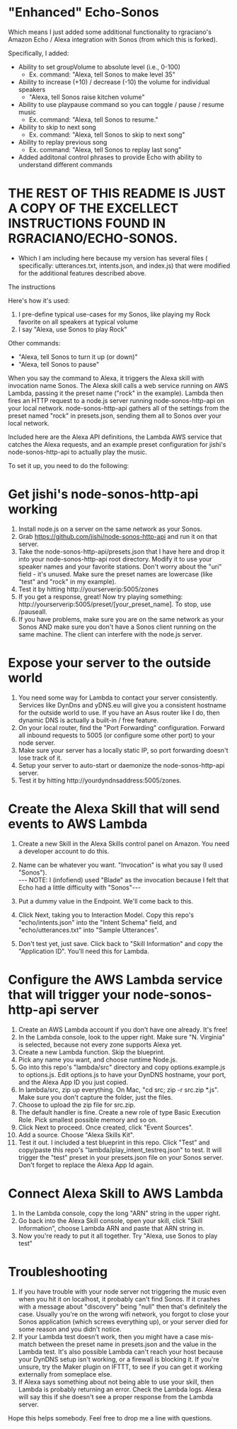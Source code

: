 # "Enhanced" Echo-Sonos

Which means I just added some additional functionality to rgraciano's Amazon Echo / Alexa integration with Sonos (from which this is forked).  

Specifically, I added:
- Ability to set groupVolume to absolute level (i.e., 0-100)
  - Ex. command: "Alexa, tell Sonos to make level 35"
- Ability to increase (+10) / decrease (-10) the volume for individual speakers 
  - "Alexa, tell Sonos raise kitchen volume"
- Ability to use playpause command so you can toggle / pause / resume music
  - Ex. command: "Alexa, tell Sonos to resume."  
- Ability to skip to next song 
  - Ex. command: "Alexa, tell Sonos to skip to next song"
- Ability to replay previous song
  - Ex. command: "Alexa, tell Sonos to replay last song"
- Added additonal control phrases to provide Echo with ability to understand different commands



# THE REST OF THIS README IS JUST A COPY OF THE EXCELLECT INSTRUCTIONS FOUND IN RGRACIANO/ECHO-SONOS.  
- Which I am including here because my version has several files ( specifically: utterances.txt, intents.json, and index.js) that were modified for the additional features described above.

The instructions 

Here's how it's used:

1. I pre-define typical use-cases for my Sonos, like playing my Rock favorite on all speakers at typical volume
2. I say "Alexa, use Sonos to play Rock"
 
Other commands:

* "Alexa, tell Sonos to turn it up (or down)"
* "Alexa, tell Sonos to pause"

When you say the command to Alexa, it triggers the Alexa skill with invocation name Sonos. The Alexa skill calls a web service running on AWS Lambda, passing it the preset name ("rock" in the example). Lambda then fires an HTTP request to a node.js server running node-sonos-http-api on your local network. node-sonos-http-api gathers all of the settings from the preset named "rock" in presets.json, sending them all to Sonos over your local network.

Included here are the Alexa API definitions, the Lambda AWS service that catches the Alexa requests, and an example preset configuration for jishi's node-sonos-http-api to actually play the music.

To set it up, you need to do the following:

# Get jishi's node-sonos-http-api working
1. Install node.js on a server on the same network as your Sonos.
2. Grab https://github.com/jishi/node-sonos-http-api and run it on that server.
3. Take the node-sonos-http-api/presets.json that I have here and drop it into your node-sonos-http-api root directory. Modify it to use your speaker names and your favorite stations. Don't worry about the "uri" field - it's unused. Make sure the preset names are lowercase (like "test" and "rock" in my example).
4. Test it by hitting http://yourserverip:5005/zones
5. If you get a response, great! Now try playing something: http://yourserverip:5005/preset/[your_preset_name]. To stop, use /pauseall.
6. If you have problems, make sure you are on the same network as your Sonos AND make sure you don't have a Sonos client running on the same machine. The client can interfere with the node.js server.

# Expose your server to the outside world
1. You need some way for Lambda to contact your server consistently. Services like DynDns and yDNS.eu will give you a consistent hostname for the outside world to use.  If you have an Asus router like I do, then dynamic DNS is actually a built-in / free feature.
2. On your local router, find the "Port Forwarding" configuration. Forward all inbound requests to 5005 (or configure some other port) to your node server.
3. Make sure your server has a locally static IP, so port forwarding doesn't lose track of it.
4. Setup your server to auto-start or daemonize the node-sonos-http-api server.
5. Test it by hitting http://yourdyndnsaddress:5005/zones.

# Create the Alexa Skill that will send events to AWS Lambda
1. Create a new Skill in the Alexa Skills control panel on Amazon. You need a developer account to do this.
2. Name can be whatever you want. "Invocation" is what you say (I used "Sonos").  
         --- NOTE: I (infofiend) used "Blade" as the invocation because I felt that Echo had a little difficulty with "Sonos"---


3. Put a dummy value in the Endpoint. We'll come back to this.
4. Click Next, taking you to Interaction Model. Copy this repo's "echo/intents.json" into the "Intent Schema" field, and "echo/utterances.txt" into "Sample Utterances".
5. Don't test yet, just save. Click back to "Skill Information" and copy the "Application ID". You'll need this for Lambda.

# Configure the AWS Lambda service that will trigger your node-sonos-http-api server
1. Create an AWS Lambda account if you don't have one already. It's free!
2. In the Lambda console, look to the upper right. Make sure "N. Virginia" is selected, because not every zone supports Alexa yet.
3. Create a new Lambda function. Skip the blueprint. 
4. Pick any name you want, and choose runtime Node.js.
5. Go into this repo's "lambda/src" directory and copy options.example.js to options.js. Edit options.js to have your DynDNS hostname, your port, and the Alexa App ID you just copied.
6. In lambda/src, zip up everything. On Mac, "cd src; zip -r src.zip *.js".  Make sure you don't capture the folder, just the files.
7. Choose to upload the zip file for src.zip.
8. The default handler is fine. Create a new role of type Basic Execution Role. Pick smallest possible memory and so on.
9. Click Next to proceed. Once created, click "Event Sources".
10. Add a source.  Choose "Alexa Skills Kit".
11. Test it out. I included a test blueprint in this repo. Click "Test" and copy/paste this repo's "lambda/play_intent_testreq.json" to test. It will trigger the "test" preset in your presets.json file on your Sonos server. Don't forget to replace the Alexa App Id again.

# Connect Alexa Skill to AWS Lambda
1. In the Lambda console, copy the long "ARN" string in the upper right.  
2. Go back into the Alexa Skill console, open your skill, click "Skill Information", choose Lambda ARN and paste that ARN string in.
3. Now you're ready to put it all together. Try "Alexa, use Sonos to play test"

# Troubleshooting
1. If you have trouble with your node server not triggering the music even when you hit it on localhost, it probably can't find Sonos. If it crashes with a message about "discovery" being "null" then that's definitely the case. Usually you're on the wrong wifi network, you forgot to close your Sonos application (which screws everything up), or your server died for some reason and you didn't notice.
2. If your Lambda test doesn't work, then you might have a case mis-match between the preset name in presets.json and the value in the Lambda test. It's also possible Lambda can't reach your host because your DynDNS setup isn't working, or a firewall is blocking it. If you're unsure, try the Maker plugin on IFTTT, to see if you can get it working externally from someplace else.
3. If Alexa says something about not being able to use your skill, then Lambda is probably returning an error. Check the Lambda logs. Alexa will say this if she doesn't see a proper response from the Lambda server.


Hope this helps somebody. Feel free to drop me a line with questions.
